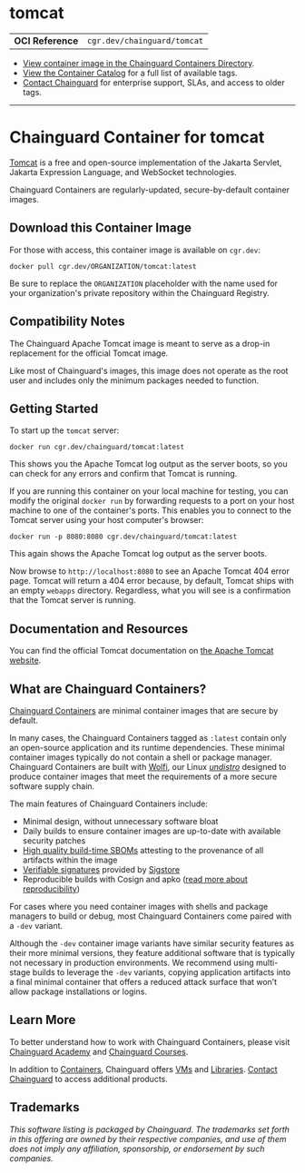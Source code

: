 <!--monopod:start-->
# tomcat
| | |
| - | - |
| **OCI Reference** | `cgr.dev/chainguard/tomcat` |


* [View container image in the Chainguard Containers Directory](https://images.chainguard.dev/directory/image/tomcat/overview).
* [View the Container Catalog](https://console.chainguard.dev/images/catalog) for a full list of available tags.
* [Contact Chainguard](https://www.chainguard.dev/contact?utm_source=readmes) for enterprise support, SLAs, and access to older tags.

---
<!--monopod:end-->

<!--overview:start-->
# Chainguard Container for tomcat

[Tomcat](https://tomcat.apache.org/) is a free and open-source implementation of the Jakarta Servlet, Jakarta Expression Language, and WebSocket technologies.

Chainguard Containers are regularly-updated, secure-by-default container images.
<!--overview:end-->

<!--getting:start-->
## Download this Container Image
For those with access, this container image is available on `cgr.dev`:

```
docker pull cgr.dev/ORGANIZATION/tomcat:latest
```

Be sure to replace the `ORGANIZATION` placeholder with the name used for your organization's private repository within the Chainguard Registry.
<!--getting:end-->

<!--body:start-->
## Compatibility Notes

The Chainguard Apache Tomcat image is meant to serve as a drop-in replacement for the official Tomcat image.

Like most of Chainguard's images, this image does not operate as the root user and includes only the minimum packages needed to function.

## Getting Started

To start up the `tomcat` server:

```shell
docker run cgr.dev/chainguard/tomcat:latest
```

This shows you the Apache Tomcat log output as the server boots, so you can check for any errors and confirm that Tomcat is running.

If you are running this container on your local machine for testing, you can modify the original `docker run` by forwarding requests to a port on your host machine to one of the container's ports. This enables you to connect to the Tomcat server using your host computer's browser:

```shell
docker run -p 8080:8080 cgr.dev/chainguard/tomcat:latest
```

This again shows the Apache Tomcat log output as the server boots.

Now browse to `http://localhost:8080` to see an Apache Tomcat 404 error page. Tomcat will return a 404 error because, by default, Tomcat ships with an empty `webapps` directory. Regardless, what you will see is a confirmation that the Tomcat server is running.


## Documentation and Resources

You can find the official Tomcat documentation on [the Apache Tomcat website](https://tomcat.apache.org/).

<!--body:end-->

## What are Chainguard Containers?

[Chainguard Containers](https://www.chainguard.dev/containers?utm_source=readmes) are minimal container images that are secure by default. 

In many cases, the Chainguard Containers tagged as `:latest` contain only an open-source application and its runtime dependencies. These minimal container images typically do not contain a shell or package manager. Chainguard Containers are built with [Wolfi](https://edu.chainguard.dev/open-source/wolfi/overview?utm_source=readmes), our Linux _[undistro](https://edu.chainguard.dev/open-source/wolfi/overview/#why-undistro)_ designed to produce container images that meet the requirements of a more secure software supply chain.

The main features of Chainguard Containers include:

* Minimal design, without unnecessary software bloat
* Daily builds to ensure container images are up-to-date with available security patches
* [High quality build-time SBOMs](https://edu.chainguard.dev/chainguard/chainguard-images/working-with-images/retrieve-image-sboms/?utm_source=readmes) attesting to the provenance of all artifacts within the image
* [Verifiable signatures](https://edu.chainguard.dev/chainguard/chainguard-images/working-with-images/retrieve-image-sboms/) provided by [Sigstore](https://edu.chainguard.dev/open-source/sigstore/cosign/an-introduction-to-cosign/?utm_source=readmes)
* Reproducible builds with Cosign and apko ([read more about reproducibility](https://www.chainguard.dev/unchained/reproducing-chainguards-reproducible-image-builds?utm_source=readmes))

For cases where you need container images with shells and package managers to build or debug, most Chainguard Containers come paired with a `-dev` variant.

Although the `-dev` container image variants have similar security features as their more minimal versions, they feature additional software that is typically not necessary in production environments. We recommend using multi-stage builds to leverage the `-dev` variants, copying application artifacts into a final minimal container that offers a reduced attack surface that won’t allow package installations or logins.

## Learn More

To better understand how to work with Chainguard Containers, please visit [Chainguard Academy](https://edu.chainguard.dev/?utm_source=readmes) and [Chainguard Courses](https://courses.chainguard.dev/?utm_source=readmes).

In addition to [Containers](https://www.chainguard.dev/containers?utm_source=readmes), Chainguard offers [VMs](https://www.chainguard.dev/vms?utm_source=readmes) and [Libraries](https://www.chainguard.dev/libraries?utm_source=readmes). [Contact Chainguard](https://www.chainguard.dev/contact?utm_source=readmes) to access additional products. 

## Trademarks

_This software listing is packaged by Chainguard. The trademarks set forth in this offering are owned by their respective companies, and use of them does not imply any affiliation, sponsorship, or endorsement by such companies._